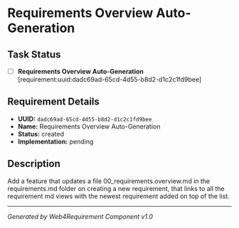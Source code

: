 # Requirements Overview Auto-Generation

## Task Status
- [ ] **Requirements Overview Auto-Generation** [requirement:uuid:dadc69ad-65cd-4d55-b8d2-d1c2c1fd9bee]

## Requirement Details

- **UUID:** `dadc69ad-65cd-4d55-b8d2-d1c2c1fd9bee`
- **Name:** Requirements Overview Auto-Generation
- **Status:** created
- **Implementation:** pending

## Description

Add a feature that updates a file 00_requirements.overview.md in the requirements.md folder on creating a new requirement, that links to all the requirement md views with the newest requirement added on top of the list.

---

*Generated by Web4Requirement Component v1.0*